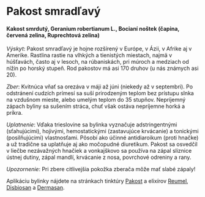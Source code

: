 Pakost smradľavý
================

#### Kakost smrdutý, Geranium robertianum L., Bocianí noštek (čapina, červená zelina, Ruprechtová zelina)

*Výskyt*: Pakost smradľavý je hojne rozšírený v Európe, v Ázii, v Afrike aj v
Amerike. Rastlina rastie na vlhkých a tienistých miestach, najmä v húšťavách,
často aj v lesoch, na rúbaniskách, pri múroch a medziach od nížin po horský
stupeň. Rod pakostov má asi 170 druhov (u nás známych asi 20).

*Zber*: Kvitnúca vňať sa orezáva v máji až júni (niekedy až v septembri). Po
odstránení cudzích prímesí sa suší prirodzeným teplom bez prístupu slnka na
vzdušnom mieste, alebo umelým teplom do 35 stupňov. Nepríjemný zápach byliny sa
sušením stráca, chuť však ostáva nepríjemne horká a príkra.

*Uplatnenie*: Vďaka trieslovine sa bylinka vyznačuje adstringentnými
(sťahujúcimi), hojivými, hemostatickými (zastavujúce krvácanie) a tonickými
(posilňujúcimi) vlastnosťami. Pôsobí ako účinné antidiaroikum (proti hnačke) a
už tradične sa uplatňuje aj ako močopudné diuretikum. Pakost sa osvedčil v
liečbe nezávažných hnačiek a vonkajškovo sa používa na zápal sliznice ústnej
dutiny, zápal mandlí, krvácanie z nosa, povrchové odreniny a rany.

*Upozornenie*: Pri zbere citlivejšia pokožka zberača môže mať slabé zápaly!

Aplikáciu bylinky nájdete na stránkach tinktúry
[Pakost](/tinktury/pakost) a elixírov
[Reumel](/elixiry/reumel), [Disbiosan](/elixiry/disbiosan) a
[Dermasan](/elixiry/dermasan).

